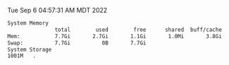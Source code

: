 Tue Sep  6 04:57:31 AM MDT 2022
```bash
System Memory
               total        used        free      shared  buff/cache   available
Mem:           7.7Gi       2.7Gi       1.1Gi       1.0Mi       3.8Gi       4.6Gi
Swap:          7.7Gi          0B       7.7Gi
System Storage
1001M	.
```
